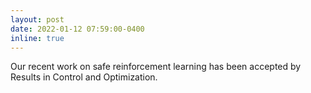 ```yaml
---
layout: post
date: 2022-01-12 07:59:00-0400
inline: true
---
```


Our recent work on safe reinforcement learning has been accepted by Results in Control and Optimization. 
